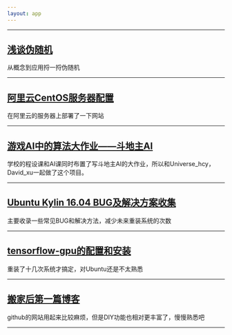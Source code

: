 ```yaml
---
layout: app
---
```


* * *
## [浅谈伪随机](./6)
从概念到应用捋一捋伪随机

* * *
## [阿里云CentOS服务器配置](./5)
在阿里云的服务器上部署了一下网站

* * *
## [游戏AI中的算法大作业——斗地主AI](./4)
学校的程设课和AI课同时布置了写斗地主AI的大作业，所以和Universe_hcy，David_xu一起做了这个项目。

* * *
## [Ubuntu Kylin 16.04 BUG及解决方案收集](./3)
主要收录一些常见BUG和解决方法，减少未来重装系统的次数

* * *
## [tensorflow-gpu的配置和安装](./2)
重装了十几次系统才搞定，对Ubuntu还是不太熟悉

* * *

## [搬家后第一篇博客](./1)
github的网站用起来比较麻烦，但是DIY功能也相对更丰富了，慢慢熟悉吧

* * *